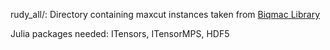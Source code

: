 rudy_all/: Directory containing maxcut instances taken from [Biqmac Library](https://biqmac.aau.at/library/mac/rudy/)

Julia packages needed: ITensors, ITensorMPS, HDF5
